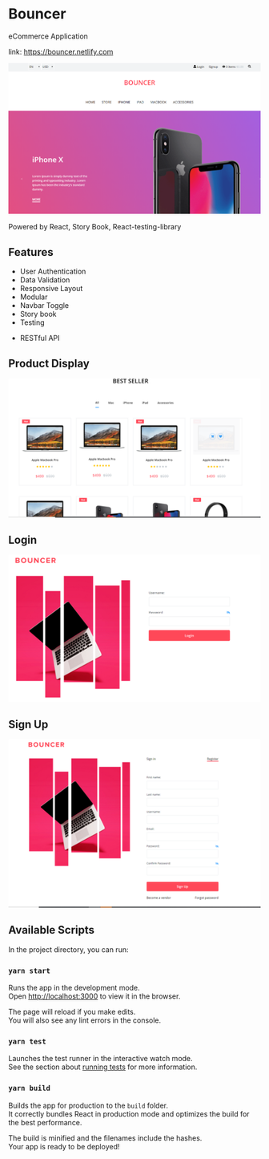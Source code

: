 # Bouncer

eCommerce Application

link: https://bouncer.netlify.com

![Bouncer Ecommerce](./public/imgs/main.PNG)

Powered by React, Story Book, React-testing-library

## Features

- User Authentication
- Data Validation
- Responsive Layout
- Modular
- Navbar Toggle
- Story book
- Testing

* RESTful API

## Product Display

![Bouncer Ecommerce](./public/imgs/second.PNG)

## Login

![Bouncer Ecommerce](./public/imgs/login.PNG)

## Sign Up

![Bouncer Ecommerce](./public/imgs/signup.PNG)

## Available Scripts

In the project directory, you can run:

### `yarn start`

Runs the app in the development mode.<br />
Open [http://localhost:3000](http://localhost:3000) to view it in the browser.

The page will reload if you make edits.<br />
You will also see any lint errors in the console.

### `yarn test`

Launches the test runner in the interactive watch mode.<br />
See the section about [running tests](https://facebook.github.io/create-react-app/docs/running-tests) for more information.

### `yarn build`

Builds the app for production to the `build` folder.<br />
It correctly bundles React in production mode and optimizes the build for the best performance.

The build is minified and the filenames include the hashes.<br />
Your app is ready to be deployed!
